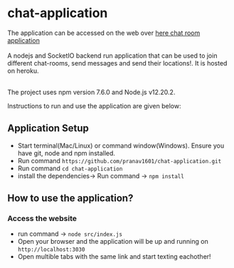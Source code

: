 # chat-application

The application can be accessed on the web over [here chat room application](https://chatapplicationrooms.herokuapp.com/)<br/><br/>
A nodejs and SocketIO backend run application that can be used to join different chat-rooms, send messages and send their locations!. It is hosted on heroku.<br/><br/>

The project uses npm version 7.6.0 and Node.js v12.20.2.

Instructions to run and use the application are given below:

## Application Setup

* Start terminal(Mac/Linux) or command window(Windows). Ensure you have git, node and npm installed.
* Run command `https://github.com/pranav1601/chat-application.git`
* Run command `cd chat-application`
* install the dependencies-> Run command -> `npm install`

## How to use the application?
### Access the website
* run command -> `node src/index.js`
* Open your browser and the application will be up and running on `http://localhost:3030`
* Open multible tabs with the same link and start texting eachother!
